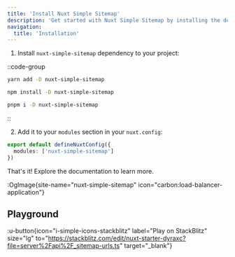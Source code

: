 ```yaml
---
title: 'Install Nuxt Simple Sitemap'
description: 'Get started with Nuxt Simple Sitemap by installing the dependency to your project.'
navigation:
  title: 'Installation'
---
```


1. Install `nuxt-simple-sitemap` dependency to your project:

::code-group

```bash [yarn]
yarn add -D nuxt-simple-sitemap
```

```bash [npm]
npm install -D nuxt-simple-sitemap
```

```sh [pnpm]
pnpm i -D nuxt-simple-sitemap
```

::

2. Add it to your `modules` section in your `nuxt.config`:

```ts [nuxt.config]
export default defineNuxtConfig({
  modules: ['nuxt-simple-sitemap']
})
```

That's it! Explore the documentation to learn more.


:OgImage{site-name="nuxt-simple-sitemap" icon="carbon:load-balancer-application"}


## Playground

:u-button{icon="i-simple-icons-stackblitz" label="Play on StackBlitz" size="lg" to="https://stackblitz.com/edit/nuxt-starter-dyraxc?file=server%2Fapi%2F_sitemap-urls.ts" target="_blank"}
